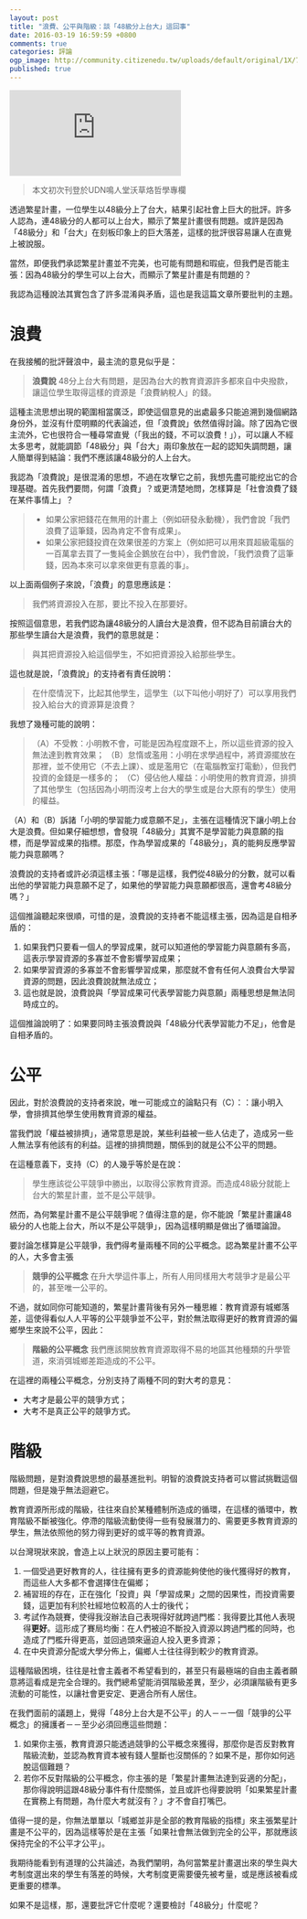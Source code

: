 ```yaml
---
layout: post
title: "浪費、公平與階級：談「48級分上台大」這回事"
date: 2016-03-19 16:59:59 +0800
comments: true
categories: 評論 
ogp_image: http://community.citizenedu.tw/uploads/default/original/1X/77de0f5347d8acc71dd1896b27d79734743a50c2.jpg 
published: true
---
```


![浪費、公平與階級](http://pgw.udn.com.tw/gw/photo.php?u=http://uc.udn.com.tw/photo/2016/03/18/99/1944667.jpg&x=0&y=0&sw=0&sh=0&sl=W&fw=1050)

> 本文初次刊登於UDN鳴人堂沃草烙哲學專欄

透過繁星計畫，一位學生以48級分上了台大，結果引起社會上巨大的批評。許多人認為，連48級分的人都可以上台大，顯示了繁星計畫很有問題。或許是因為「48級分」和「台大」在刻板印象上的巨大落差，這樣的批評很容易讓人在直覺上被說服。

當然，即便我們承認繁星計畫並不完美，也可能有問題和瑕疵，但我們是否能主張：因為48級分的學生可以上台大，而顯示了繁星計畫是有問題的？

我認為這種說法其實包含了許多混淆與矛盾，這也是我這篇文章所要批判的主題。

<!--more-->

# 浪費

在我接觸的批評聲浪中，最主流的意見似乎是：

> **浪費說**
> 48分上台大有問題，是因為台大的教育資源許多都來自中央撥款，讓這位學生取得這樣的資源是「浪費納稅人」的錢。

這種主流思想出現的範圍相當廣泛，即使這個意見的出處最多只能追溯到幾個網路身份外，並沒有什麼明顯的代表論述，但「浪費說」依然值得討論。除了因為它很主流外，它也很符合一種尋常直覺（「我出的錢，不可以浪費！」），可以讓人不經太多思考，就能調節「48級分」與「台大」兩印象放在一起的認知失調問題，讓人簡單得到結論：我們不應該讓48級分的人上台大。

我認為「浪費說」是很混淆的思想，不過在攻擊它之前，我想先盡可能挖出它的合理基礎。首先我們要問，何謂「浪費」？或更清楚地問，怎樣算是「社會浪費了錢在某件事情上」？

> - 如果公家把錢花在無用的計畫上（例如研發永動機），我們會說「我們浪費了這筆錢，因為肯定不會有成果」。
> - 如果公家把錢投資在效果很差的方案上（例如把可以用來買超級電腦的一百萬拿去買了一隻純金企鵝放在台中），我們會說，「我們浪費了這筆錢，因為本來可以拿來做更有意義的事」。

以上面兩個例子來說，「浪費」的意思應該是：

> 我們將資源投入在那，要比不投入在那要好。

按照這個意思，若我們認為讓48級分的人讀台大是浪費，但不認為目前讀台大的那些學生讀台大是浪費，我們的意思就是：

> 與其把資源投入給這個學生，不如把資源投入給那些學生。

這也就是說，「浪費說」的支持者有責任說明：

> 在什麼情況下，比起其他學生，這學生（以下叫他小明好了）可以享用我們投入給台大的資源算是浪費？

我想了幾種可能的說明：

> （A）不受教：小明教不會，可能是因為程度跟不上，所以這些資源的投入無法達到教育效果；
> （B）怠惰或濫用：小明在求學過程中，將資源擺放在那裡，並不使用它（不去上課）、或是濫用它（在電腦教室打電動），但我們投資的金錢是一樣多的；
> （C）侵佔他人權益：小明使用的教育資源，排擠了其他學生（包括因為小明而沒考上台大的學生或是台大原有的學生）使用的權益。

（A）和（B）訴諸「小明的學習能力或意願不足」，主張在這種情況下讓小明上台大是浪費。但如果仔細想想，會發現「48級分」其實不是學習能力與意願的指標，而是學習成果的指標。那麼，作為學習成果的「48級分」，真的能夠反應學習能力與意願嗎？

浪費說的支持者或許必須這樣主張：「哪是這樣，我們從48級分的分數，就可以看出他的學習能力與意願不足了，如果他的學習能力與意願都很高，還會考48級分嗎？」

這個推論聽起來很順，可惜的是，浪費說的支持者不能這樣主張，因為這是自相矛盾的：

1. 如果我們只要看一個人的學習成果，就可以知道他的學習能力與意願有多高，這表示學習資源的多寡並不會影響學習成果；
2. 如果學習資源的多寡並不會影響學習成果，那麼就不會有任何人浪費台大學習資源的問題，因此浪費說就無法成立；
3. 這也就是說，浪費說與「學習成果可代表學習能力與意願」兩種思想是無法同時成立的。

這個推論說明了：如果要同時主張浪費說與「48級分代表學習能力不足」，他會是自相矛盾的。

# 公平

因此，對於浪費說的支持者來說，唯一可能成立的論點只有（C）：：讓小明入學，會排擠其他學生使用教育資源的權益。

當我們說「權益被排擠」，通常意思是說，某些利益被一些人佔走了，造成另一些人無法享有他該有的利益。這裡的排擠問題，關係到的就是公不公平的問題。

在這種意義下，支持（C）的人幾乎等於是在說：

> 學生應該從公平競爭中勝出，以取得公家教育資源。而造成48級分就能上台大的繁星計畫，並不是公平競爭。

然而，為何繁星計畫不是公平競爭呢？值得注意的是，你不能說「繁星計畫讓48級分的人也能上台大，所以不是公平競爭」，因為這樣明顯是做出了循環論證。

要討論怎樣算是公平競爭，我們得考量兩種不同的公平概念。認為繁星計畫不公平的人，大多會主張

> <strong>競爭的公平概念</strong>
> 在升大學這件事上，所有人用同樣用大考競爭才是最公平的，甚至唯一公平的。

不過，就如同你可能知道的，繁星計畫背後有另外一種思維：教育資源有城鄉落差，這使得看似人人平等的公平競爭並不公平，對於無法取得更好的教育資源的偏鄉學生來說不公平，因此：

> <strong>階級的公平概念</strong>
> 我們應該開放教育資源取得不易的地區其他種類的升學管道，來消弭城鄉差距造成的不公平。

在這裡的兩種公平概念，分別支持了兩種不同的對大考的意見：

- 大考才是最公平的競爭方式；
- 大考不是真正公平的競爭方式。

# 階級

階級問題，是對浪費說思想的最基進批判。明智的浪費說支持者可以嘗試挑戰這個問題，但是幾乎無法迴避它。

教育資源所形成的階級，往往來自於某種體制所造成的循環，在這樣的循環中，教育階級不斷被強化。停滯的階級流動使得一些有發展潛力的、需要更多教育資源的學生，無法依照他的努力得到更好的或平等的教育資源。

以台灣現狀來說，會造上以上狀況的原因主要可能有：

1. 一個受過更好教育的人，往往擁有更多的資源能夠使他的後代獲得好的教育，而這些人大多都不會選擇住在偏鄉；
2. 補習班的存在，正在強化「投資」與「學習成果」之間的因果性，而投資需要錢，這更加有利於社經地位較高的人士的後代；
3. 考試作為競賽，使得我沒辦法自己表現得好就跨過門檻：我得要比其他人表現得**更好**。這形成了賽局均衡：在人們被迫不斷投入資源以跨過門檻的同時，也造成了門檻升得更高，並回過頭來逼迫人投入更多資源；
4. 在中央資源分配或大學分佈上，偏鄉人士往往得到較少的教育資源。

這種階級困境，往往是社會主義者不希望看到的，甚至只有最極端的自由主義者願意將這看成是完全合理的。我們總希望能消弭階級差異，至少，必須讓階級有更多流動的可能性，以讓社會更安定、更適合所有人居住。

在我們面前的議題上，覺得「48分上台大是不公平」的人－－一個「競爭的公平概念」的擁護者－－至少必須回應這些問題：

1. 如果你主張，教育資源只能透過競爭的公平概念來獲得，那麼你是否反對教育階級流動，並認為教育資本被有錢人壟斷也沒關係的？如果不是，那你如何逃脫這個難題？
2. 若你不反對階級的公平概念，你主張的是「繁星計畫無法達到妥適的分配」，那你得說明這跟48級分事件有什麼關係，並且或許也得要說明「如果繁星計畫在實務上有問題，為什麼大考就沒有？」才不會自打嘴巴。

值得一提的是，你無法單單以「城鄉並非是全部的教育階級的指標」來主張繁星計畫是不公平的，因為這樣等於是在主張「如果社會無法做到完全的公平，那就應該保持完全的不公平才公平」。

我期待能看到有道理的公共論述，為我們闡明，為何當繁星計畫選出來的學生與大考制度選出來的學生有落差的時候，大考制度更需要優先被考量，或是應該被看成更重要的標準。

如果不是這樣，那，還要批評它什麼呢？還要檢討「48級分」什麼呢？
